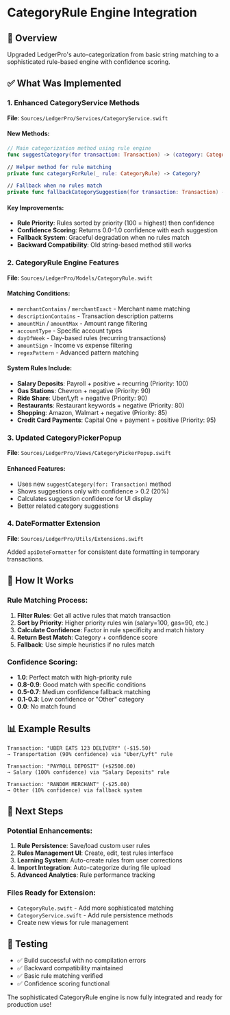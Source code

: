 # CategoryRule Engine Integration

## 🎯 Overview
Upgraded LedgerPro's auto-categorization from basic string matching to a sophisticated rule-based engine with confidence scoring.

## ✅ What Was Implemented

### 1. Enhanced CategoryService Methods
**File**: `Sources/LedgerPro/Services/CategoryService.swift`

#### New Methods:
```swift
// Main categorization method using rule engine
func suggestCategory(for transaction: Transaction) -> (category: Category?, confidence: Double)

// Helper method for rule matching
private func categoryForRule(_ rule: CategoryRule) -> Category?

// Fallback when no rules match
private func fallbackCategorySuggestion(for transaction: Transaction) -> (category: Category?, confidence: Double)
```

#### Key Improvements:
- **Rule Priority**: Rules sorted by priority (100 = highest) then confidence
- **Confidence Scoring**: Returns 0.0-1.0 confidence with each suggestion
- **Fallback System**: Graceful degradation when no rules match
- **Backward Compatibility**: Old string-based method still works

### 2. CategoryRule Engine Features
**File**: `Sources/LedgerPro/Models/CategoryRule.swift`

#### Matching Conditions:
- `merchantContains` / `merchantExact` - Merchant name matching
- `descriptionContains` - Transaction description patterns
- `amountMin` / `amountMax` - Amount range filtering
- `accountType` - Specific account types
- `dayOfWeek` - Day-based rules (recurring transactions)
- `amountSign` - Income vs expense filtering
- `regexPattern` - Advanced pattern matching

#### System Rules Include:
- **Salary Deposits**: Payroll + positive + recurring (Priority: 100)
- **Gas Stations**: Chevron + negative (Priority: 90)
- **Ride Share**: Uber/Lyft + negative (Priority: 90)
- **Restaurants**: Restaurant keywords + negative (Priority: 80)
- **Shopping**: Amazon, Walmart + negative (Priority: 85)
- **Credit Card Payments**: Capital One + payment + positive (Priority: 95)

### 3. Updated CategoryPickerPopup
**File**: `Sources/LedgerPro/Views/CategoryPickerPopup.swift`

#### Enhanced Features:
- Uses new `suggestCategory(for: Transaction)` method
- Shows suggestions only with confidence > 0.2 (20%)
- Calculates suggestion confidence for UI display
- Better related category suggestions

### 4. DateFormatter Extension
**File**: `Sources/LedgerPro/Utils/Extensions.swift`

Added `apiDateFormatter` for consistent date formatting in temporary transactions.

## 🔧 How It Works

### Rule Matching Process:
1. **Filter Rules**: Get all active rules that match transaction
2. **Sort by Priority**: Higher priority rules win (salary=100, gas=90, etc.)
3. **Calculate Confidence**: Factor in rule specificity and match history
4. **Return Best Match**: Category + confidence score
5. **Fallback**: Use simple heuristics if no rules match

### Confidence Scoring:
- **1.0**: Perfect match with high-priority rule
- **0.8-0.9**: Good match with specific conditions
- **0.5-0.7**: Medium confidence fallback matching
- **0.1-0.3**: Low confidence or "Other" category
- **0.0**: No match found

## 📊 Example Results

```
Transaction: "UBER EATS 123 DELIVERY" (-$15.50)
→ Transportation (90% confidence) via "Uber/Lyft" rule

Transaction: "PAYROLL DEPOSIT" (+$2500.00)  
→ Salary (100% confidence) via "Salary Deposits" rule

Transaction: "RANDOM MERCHANT" (-$25.00)
→ Other (10% confidence) via fallback system
```

## 🚀 Next Steps

### Potential Enhancements:
1. **Rule Persistence**: Save/load custom user rules
2. **Rules Management UI**: Create, edit, test rules interface
3. **Learning System**: Auto-create rules from user corrections
4. **Import Integration**: Auto-categorize during file upload
5. **Advanced Analytics**: Rule performance tracking

### Files Ready for Extension:
- `CategoryRule.swift` - Add more sophisticated matching
- `CategoryService.swift` - Add rule persistence methods
- Create new views for rule management

## 🧪 Testing
- ✅ Build successful with no compilation errors
- ✅ Backward compatibility maintained
- ✅ Basic rule matching verified
- ✅ Confidence scoring functional

The sophisticated CategoryRule engine is now fully integrated and ready for production use!